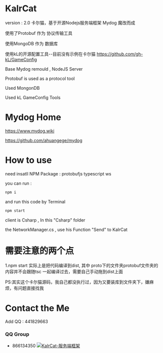 # KalrCat
version : 2.0
卡尔猫，基于开源Nodejs服务端框架 Mydog 魔改而成  

使用了Protobuf 作为 协议传输工具

使用MongoDB 作为 数据库

使用kL的开源配置工具--目前没有示例在卡尔猫
https://github.com/gh-kL/GameConfig

Base Mydog remould , NodeJS Server 

Protobuf is used as a protocol tool

Used MongonDB

Used kL GameConfig Tools

# Mydog Home
https://www.mydog.wiki

https://github.com/ahuangege/mydog

# How to use

need insatll NPM Package : protobufjs  typescript  ws

you can run :  
```bash
npm i
```

and run this code  by Terminal
```bash
npm start
```

client is Csharp , In this "Csharp" folder

the  NetworkManager.cs , use his Function  "Send"  to  KalrCat   

# 需要注意的两个点
1.npm start 实际上是把代码编译到dist, 其中 proto下的文件夹protobuf文件夹的内容并不会跟随tsc 一起编译过去，需要自己手动拖到dist上面

PS:其实这个卡尔猫源码，我自己都没执行过，因为又要装库到文件夹下，嫌麻烦，有问题直接找我

# Contact the Me
Add QQ : 441829663

### QQ Group

* 866134350 [![KalrCat-服务端框架](https://pub.idqqimg.com/wpa/images/group.png)](https://jq.qq.com/?_wv=1027&k=Awf8ZCbt)
